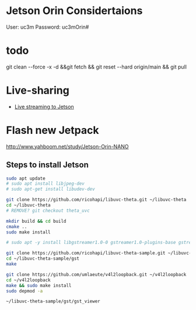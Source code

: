 # Jetson Orin Considertaions

User: uc3m
Password: uc3mOrin#

# todo
git clean --force -x  -d &&git fetch && git reset --hard origin/main && git pull


# Live-sharing

- [Live streaming to Jetson](https://codetricity.github.io/theta-linux/equipment/)

# Flash new Jetpack

http://www.yahboom.net/study/Jetson-Orin-NANO

## Steps to install Jetson

``` bash
sudo apt update
# sudo apt install libjpeg-dev
# sudo apt-get install libudev-dev

git clone https://github.com/ricohapi/libuvc-theta.git ~/libuvc-theta
cd ~/libuvc-theta
# REMOVE? git checkout theta_uvc

mkdir build && cd build
cmake ..
sudo make install

# sudo apt -y install libgstreamer1.0-0 gstreamer1.0-plugins-base gstreamer1.0-plugins-good gstreamer1.0-plugins-bad gstreamer1.0-plugins-ugly gstreamer1.0-libav gstreamer1.0-doc gstreamer1.0-tools gstreamer1.0-x gstreamer1.0-alsa gstreamer1.0-gl gstreamer1.0-gtk3 gstreamer1.0-qt5 gstreamer1.0-pulseaudio libgstreamer-plugins-base1.0-dev

git clone https://github.com/ricohapi/libuvc-theta-sample.git ~/libuvc-theta-sample
cd ~/libuvc-theta-sample/gst
make

git clone https://github.com/umlaeute/v4l2loopback.git ~/v4l2loopback
cd ~/v4l2loopback
make && sudo make install
sudo depmod -a

~/libuvc-theta-sample/gst/gst_viewer

```

